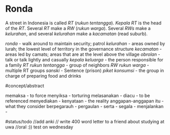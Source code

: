 # Ronda
A street in Indonesia is called *RT* (*rukun tentangga*). *Kepala RT* is the head of the *RT*. Several *RT* make a *RW* (*rukun warga*). Several *RWs* make a *kelurahan*, and several *kelurahan* make a *kacamatan* (read suburb).

*ronda* - walk around to maintain security; patrol
*kelurahan* - areas owned by lurah; the lowest level of territory in the governance structure
*kecamatan* - areas led by camats; areas that are at the level above the village
*obrolan* - talk or talk lightly and casually
*kepala keluarga* - the person responsible for a family
*RT rukun tentangga* - group of neighbors
*RW rukun warga* - multiple RT groups
*sanski* - Sentence (prison)
*piket konsumsi* - the group in charge of preparing food and drinks

#concept/abstract

memaksa - to force
menyiksa - torturing
melasanakan - 
diacu - to be referenced
menyediakan - 
kenyataan - the reality
anggapan-anggapan itu - what they consider
berpegarauh - 
pergaulan -
serta - 
segala - 
menjalankan -

#status/todo //add anki
// write 400 word letter to a friend about studying at uwa
//oral :)) test on wednesday